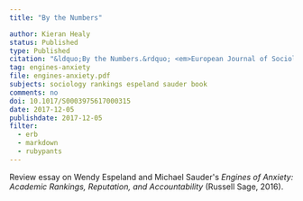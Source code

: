 ```yaml
---
title: "By the Numbers"

author: Kieran Healy
status: Published
type: Published
citation: "&ldquo;By the Numbers.&rdquo; <em>European Journal of Sociology</em> (2017), 58:512-519"
tag: engines-anxiety
file: engines-anxiety.pdf
subjects: sociology rankings espeland sauder book
comments: no
doi: 10.1017/S0003975617000315
date: 2017-12-05
publishdate: 2017-12-05
filter:
  - erb
  - markdown
  - rubypants
---
```

Review essay on Wendy Espeland and Michael Sauder's _Engines of Anxiety: Academic Rankings, Reputation, and Accountability_ (Russell Sage, 2016).
